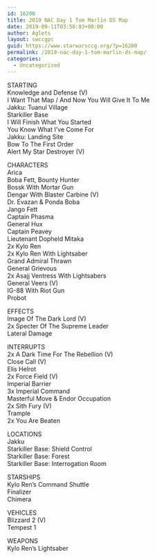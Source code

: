 ```yaml
---
id: 16200
title: 2019 NAC Day 1 Tom Marlin DS Map
date: 2019-09-11T03:58:03+00:00
author: Aglets
layout: swccgpc
guid: https://www.starwarsccg.org/?p=16200
permalink: /2019-nac-day-1-tom-marlin-ds-map/
categories:
  - Uncategorized
---
```

STARTING  
Knowledge and Defense (V)  
I Want That Map / And Now You Will Give It To Me  
Jakku: Tuanul Village  
Starkiller Base  
I Will Finish What You Started  
You Know What I&#8217;ve Come For  
Jakku: Landing Site  
Bow To The First Order  
Alert My Star Destroyer (V)

CHARACTERS  
Arica  
Boba Fett, Bounty Hunter  
Bossk With Mortar Gun  
Dengar With Blaster Carbine (V)  
Dr. Evazan & Ponda Boba  
Jango Fett  
Captain Phasma  
General Hux  
Captain Peavey  
Lieutenant Dopheld Mitaka  
2x Kylo Ren  
2x Kylo Ren With Lightsaber  
Grand Admiral Thrawn  
General Grievous  
2x Asajj Ventress With Lightsabers  
General Veers (V)  
IG-88 With Riot Gun  
Probot

EFFECTS  
Image Of The Dark Lord (V)  
2x Specter Of The Supreme Leader  
Lateral Damage

INTERRUPTS  
2x A Dark Time For The Rebellion (V)  
Close Call (V)  
Elis Helrot  
2x Force Field (V)  
Imperial Barrier  
3x Imperial Command  
Masterful Move & Endor Occupation  
2x Sith Fury (V)  
Trample  
2x You Are Beaten

LOCATIONS  
Jakku  
Starkiller Base: Shield Control  
Starkiller Base: Forest  
Starkiller Base: Interrogation Room

STARSHIPS  
Kylo Ren&#8217;s Command Shuttle  
Finalizer  
Chimera 

VEHICLES  
Blizzard 2 (V)  
Tempest 1

WEAPONS  
Kylo Ren&#8217;s Lightsaber